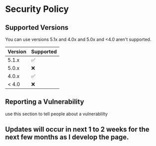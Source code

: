 # Security Policy

## Supported Versions
You can use versions 5.1x and 4.0x and 5.0x and <4.0 aren't supported.

| Version | Supported          |
| ------- | ------------------ |
| 5.1.x   | :white_check_mark: |
| 5.0.x   | :x:                |
| 4.0.x   | :white_check_mark: |
| < 4.0   | :x:                |

## Reporting a Vulnerability
use this section to tell people about a vulnerablilty

## Updates will occur in next 1 to 2 weeks for the next few months as I develop the page.





